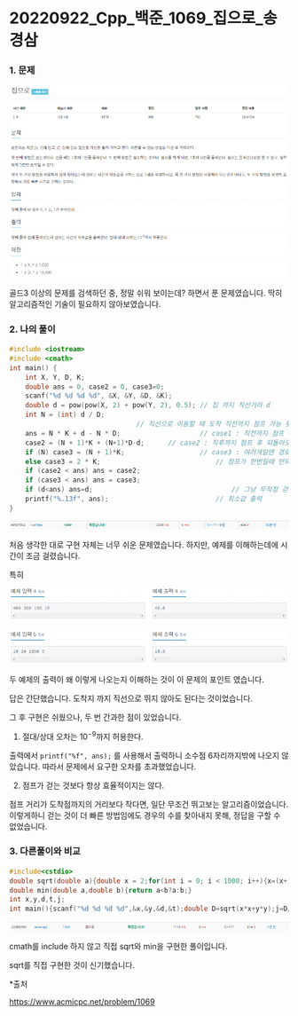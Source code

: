# 20220922_Cpp_백준_1069_집으로_송경삼

### 1. 문제

![](0922_Cpp_백준_1069_집으로_assets/2022-09-22-14-30-47-image.png)

골드3 이상의 문제를 검색하던 중, 정말 쉬워 보이는데? 하면서 푼 문제였습니다. 딱히 알고리즘적인 기술이 필요하지 않아보였습니다.



### 2. 나의 풀이

```cpp
#include <iostream>
#include <cmath>
int main() {
	int X, Y, D, K;
	double ans = 0, case2 = 0, case3=0;
	scanf("%d %d %d %d", &X, &Y, &D, &K);
	double d = pow(pow(X, 2) + pow(Y, 2), 0.5); // 집 까지 직선거리 d
	int N = (int) d / D;
								// 직선으로 이동할 때 도착 직전까지 점프 가능 횟수
	ans = N * K + d - N * D;					// case1 : 직전까지 점프 후 앞으로 걷기 
	case2 = (N + 1)*K + (N+1)*D-d;		// case2 : 직후까지 점프 후 되돌아오며 걷기
	if (N) case3 = (N + 1)*K;					// case3 : 여러개일땐 경로를 비틀며 최소한의 점프로 도착하기
	else case3 = 2 * K;								// 점프가 한번일때 안되므로 최소한 2번
	if (case2 < ans) ans = case2;
	if (case3 < ans) ans = case3;
	if (d<ans) ans=d;									// 그냥 무작정 걷기
	printf("%.13f", ans);							// 최소값 출력
}
```

![](0922_Cpp_백준_1069_집으로_assets/2022-09-22-14-34-32-image.png)

처음 생각한 대로 구현 자체는 너무 쉬운 문제였습니다. 하지만, 예제를 이해하는데에 시간이 조금 걸렸습니다.

특히

![](0922_Cpp_백준_1069_집으로_assets/2022-09-22-14-33-32-image.png)

![](0922_Cpp_백준_1069_집으로_assets/2022-09-22-14-33-45-image.png)

두 예제의 출력이 왜 이렇게 나오는지 이해하는 것이 이 문제의 포인트 였습니다.

답은 간단했습니다. 도착지 까지 직선으로 뛰지 않아도 된다는 것이었습니다.

그 후 구현은 쉬웠으나, 두 번 간과한 점이 있었습니다.

1. 절대/상대 오차는 $10^{-9}$까지 허용한다.

출력에서 `printf("%f", ans);` 를 사용해서 출력하니 소수점 6자리까지밖에 나오지 않았습니다. 따라서 문제에서 요구한 오차를 초과했었습니다.

2. 점프가 걷는 것보다 항상 효율적이지는 않다.

점프 거리가 도착점까지의 거리보다 작다면, 일단 무조건 뛰고보는 알고리즘이었습니다. 이렇게하니 걷는 것이 더 빠른 방법임에도 경우의 수를 찾아내지 못해, 정답을 구할 수 없었습니다.



### 3. 다른풀이와 비교

```cpp
#include<cstdio>
double sqrt(double a){double x = 2;for(int i = 0; i < 1000; i++){x=(x+(a/x))/2;}return x;}
double min(double a,double b){return a<b?a:b;}
int x,y,d,t,j;
int main(){scanf("%d %d %d %d",&x,&y,&d,&t);double D=sqrt(x*x+y*y);j=D/d;printf("%.9lf\n",min(D, min(j*t+D-j*d, j==0?min(2*t,t+d-D):(j+1)*t)));}
```

![](0922_Cpp_백준_1069_집으로_assets/2022-09-22-14-53-02-image.png)

cmath를 include 하지 않고 직접 sqrt와 min을 구현한 풀이입니다.

sqrt를 직접 구현한 것이 신기했습니다.



*출처

https://www.acmicpc.net/problem/1069

